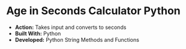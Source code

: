 # Age in Seconds Calculator Python
* __Action:__ Takes input and converts to seconds
* __Built With:__ Python
* __Developed:__ Python String Methods and Functions
